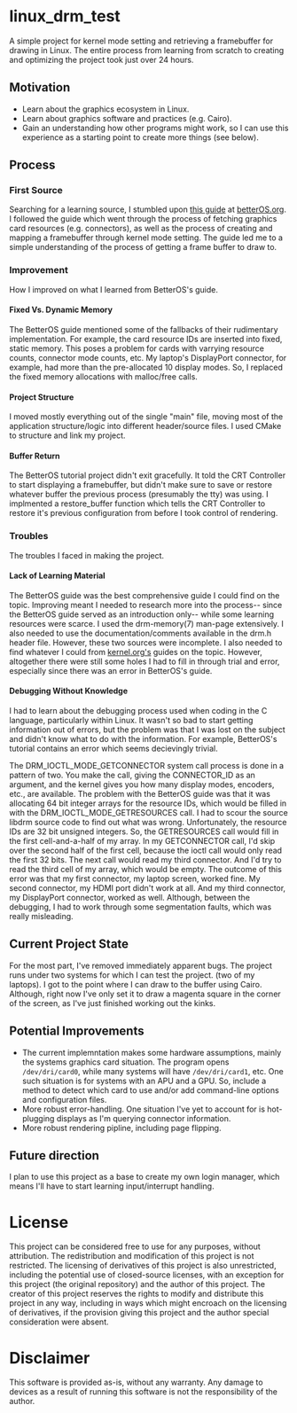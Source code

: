 # linux_drm_test  

A simple project for kernel mode setting and retrieving a framebuffer for drawing in Linux. The entire process from learning from scratch to creating and optimizing the project took just over 24 hours.

## Motivation  
* Learn about the graphics ecosystem in Linux.
* Learn about graphics software and practices (e.g. Cairo).
* Gain an understanding how other programs might work, so I can use this experience as a starting point to create more things (see below).

## Process  

### First Source    
Searching for a learning source, I stumbled upon [this guide](http://betteros.org/tut/graphics1.php#dumb) at [betterOS.org](http://betterOS.org). I followed the guide which went through the process of fetching graphics card resources (e.g. connectors), as well as the process of creating and mapping a framebuffer through kernel mode setting. The guide led me to a simple understanding of the process of getting a frame buffer to draw to.   

### Improvement  
How I improved on what I learned from BetterOS's guide.

#### Fixed Vs. Dynamic Memory    
The BetterOS guide mentioned some of the fallbacks of their rudimentary implementation. For example, the card resource IDs are inserted into fixed, static memory. This poses a problem for cards with varrying resource counts, connector mode counts, etc. My laptop's DisplayPort connector, for example, had more than the pre-allocated 10 display modes. So, I replaced the fixed memory allocations with malloc/free calls.

#### Project Structure    
I moved mostly everything out of the single "main" file, moving most of the application structure/logic into different header/source files. I used CMake to structure and link my project.

#### Buffer Return    
The BetterOS tutorial project didn't exit gracefully. It told the CRT Controller to start displaying a framebuffer, but didn't make sure to save or restore whatever buffer the previous process (presumably the tty) was using. I implmented a restore_buffer function which tells the CRT Controller to restore it's previous configuration from before I took control of rendering.

### Troubles    
The troubles I faced in making the project.

#### Lack of Learning Material  
The BetterOS guide was the best comprehensive guide I could find on the topic. Improving meant I needed to research more into the process-- since the BetterOS guide served as an introduction only-- while some learning resources were scarce. I used the drm-memory(7) man-page extensively. I also needed to use the documentation/comments available in the drm.h header file. However, these two sources were incomplete. I also needed to find whatever I could from [kernel.org's](https://kernel.org) guides on the topic. However, altogether there were still some holes I had to fill in through trial and error, especially since there was an error in BetterOS's guide. 

#### Debugging Without Knowledge    
I had to learn about the debugging process used when coding in the C language, particularly within Linux. It wasn't so bad to start getting information out of errors, but the problem was that I was lost on the subject and didn't know what to do with the information. For example, BetterOS's tutorial contains an error which seems decievingly trivial.  

The DRM_IOCTL_MODE_GETCONNECTOR system call process is done in a pattern of two. You make the call, giving the CONNECTOR_ID as an argument, and the kernel gives you how many display modes, encoders, etc., are available. The problem with the BetterOS guide was that it was allocating 64 bit integer arrays for the resource IDs, which would be filled in with the DRM_IOCTL_MODE_GETRESOURCES call. I had to scour the source libdrm source code to find out what was wrong. Unfortunately, the resource IDs are 32 bit unsigned integers. So, the GETRESOURCES call would fill in the first cell-and-a-half of my array. In my GETCONNECTOR call, I'd skip over the second half of the first cell, because the ioctl call would only read the first 32 bits. The next call would read my third connector. And I'd try to read the third cell of my array, which would be empty. The outcome of this error was that my first connector, my laptop screen, worked fine. My second connector, my HDMI port didn't work at all. And my third connector, my DisplayPort connector, worked as well. Although, between the debugging, I had to work through some segmentation faults, which was really misleading.

## Current Project State    
For the most part, I've removed immediately apparent bugs. The project runs under two systems for which I can test the project. (two of my laptops). I got to the point where I can draw to the buffer using Cairo. Although, right now I've only set it to draw a magenta square in the corner of the screen, as I've just finished working out the kinks. 

## Potential Improvements    
* The current implemntation makes some hardware assumptions, mainly the systems graphics card situation. The program opens `/dev/dri/card0`, while many systems will have `/dev/dri/card1`, etc. One such situation is for systems with an APU and a GPU. So, include a method to detect which card to use and/or add command-line options and configuration files.
* More robust error-handling. One situation I've yet to account for is hot-plugging displays as I'm querying connector information. 
* More robust rendering pipline, including page flipping.

## Future direction    
I plan to use this project as a base to create my own login manager, which means I'll have to start learning input/interrupt handling.

# License

This project can be considered free to use for any purposes, without attribution. The redistribution and modification of this project is not restricted. The licensing of derivatives of this project is also unrestricted, including the potential use of closed-source licenses, with an exception for this project (the original repository) and the author of this project. The creator of this project reserves the rights to modify and distribute this project in any way, including in ways which might encroach on the licensing of derivatives, if the provision giving this project and the author special consideration were absent.

# Disclaimer

This software is provided as-is, without any warranty. Any damage to devices as a result of running this software is not the responsibility of the author.
